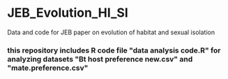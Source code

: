 # JEB_Evolution_HI_SI
Data and code for JEB paper on evolution of habitat and sexual isolation
### this repository includes R code file "data analysis code.R" for analyzing datasets "Bt host preference new.csv" and "mate.preference.csv" 
